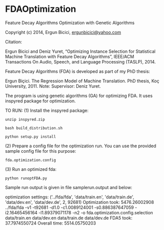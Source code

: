FDAOptimization
===============

Feature Decay Algorithms Optimization with Genetic Algorithms

Copyright (c) 2014, Ergun Bicici, <ergunbicici@yahoo.com>

Citation:

Ergun Bicici and Deniz Yuret, “Optimizing Instance Selection for Statistical Machine
Translation with Feature Decay Algorithms”, IEEE/ACM Transactions On Audio,
Speech, and Language Processing (TASLP), 2014.

Feature Decay Algorithms (FDA) is developed as part of my PhD thesis:

Ergun Biçici. The Regression Model of Machine Translation. PhD thesis, Koç University, 2011. Note: Supervisor: Deniz Yuret.


The program is using genetic algorithms (GA) for optimizing FDA. It uses inspyred package for optimization. 

TO RUN:
(1) Install the inspyred package:

    unzip inspyred.zip

    bash build_distribution.sh

    python setup.py install

(2) Prepare a config file for the optimization run. You can use the provided sample config file for this purpose: 

    fda.optimization.config

(3) Run an optimized fda:

    python runoptFDA.py

Sample run output is given in file samplerun.output and below:

optimization settings: ('../fda/fda', 'data/train.en', 'data/train.de', 'data/dev.en', 'data/dev.de', 2, 92681)
Optimization took: 5476.26002908
../fda/fda -v1 -t92681 -d1.0 -c1.0089124001 -s0.886387647059 -i2.16465456164 -l1.89379071178 -n2 -o fda.optimization.config.selection data/train.en data/dev.en data/train.de data/dev.de
FDA5 took: 37.7974550724
Overall time: 5514.05750203


